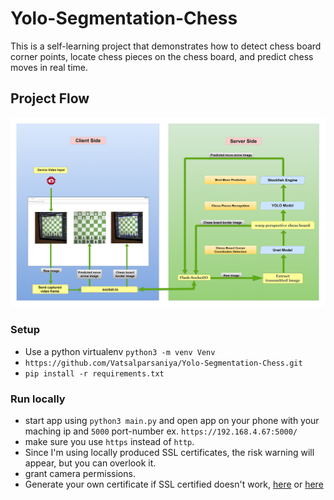 # Yolo-Segmentation-Chess

This is a self-learning project that demonstrates how to detect chess board corner points, locate chess pieces on the chess board, and predict chess moves in real time.

## Project Flow

![Projct Flow](Doc/Flow.png)


### Setup

- Use a python virtualenv  `python3 -m venv Venv`
- `https://github.com/Vatsalparsaniya/Yolo-Segmentation-Chess.git`
- `pip install -r requirements.txt`

### Run locally

- start app using `python3 main.py` and open app on your phone with your maching ip and `5000` port-number ex. `https://192.168.4.67:5000/`
- make sure you use `https` instead of `http`. 
- Since I'm using locally produced SSL certificates, the risk warning will appear, but you can overlook it.
- grant camera permissions.
- Generate your own certificate if SSL certified doesn't work, [here](https://stackoverflow.com/a/32169444/9735841) or  [here](https://blog.miguelgrinberg.com/post/running-your-flask-application-over-https)

